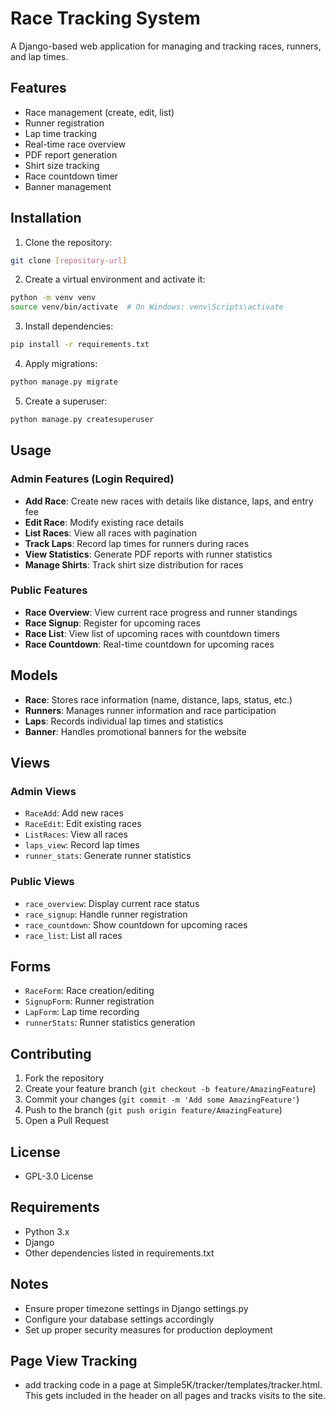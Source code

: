 # Race Tracking System

A Django-based web application for managing and tracking races, runners, and lap times.

## Features
- Race management (create, edit, list)
- Runner registration
- Lap time tracking
- Real-time race overview
- PDF report generation
- Shirt size tracking
- Race countdown timer
- Banner management

## Installation

1. Clone the repository:
```bash
git clone [repository-url]
```

2. Create a virtual environment and activate it:
```bash
python -m venv venv
source venv/bin/activate  # On Windows: venv\Scripts\activate
```

3. Install dependencies:
```bash
pip install -r requirements.txt
```

4. Apply migrations:
```bash
python manage.py migrate
```

5. Create a superuser:
```bash
python manage.py createsuperuser
```

## Usage

### Admin Features (Login Required)
- **Add Race**: Create new races with details like distance, laps, and entry fee
- **Edit Race**: Modify existing race details
- **List Races**: View all races with pagination
- **Track Laps**: Record lap times for runners during races
- **View Statistics**: Generate PDF reports with runner statistics
- **Manage Shirts**: Track shirt size distribution for races

### Public Features
- **Race Overview**: View current race progress and runner standings
- **Race Signup**: Register for upcoming races
- **Race List**: View list of upcoming races with countdown timers
- **Race Countdown**: Real-time countdown for upcoming races

## Models
- **Race**: Stores race information (name, distance, laps, status, etc.)
- **Runners**: Manages runner information and race participation
- **Laps**: Records individual lap times and statistics
- **Banner**: Handles promotional banners for the website

## Views

### Admin Views
- `RaceAdd`: Add new races
- `RaceEdit`: Edit existing races
- `ListRaces`: View all races
- `laps_view`: Record lap times
- `runner_stats`: Generate runner statistics

### Public Views
- `race_overview`: Display current race status
- `race_signup`: Handle runner registration
- `race_countdown`: Show countdown for upcoming races
- `race_list`: List all races

## Forms
- `RaceForm`: Race creation/editing
- `SignupForm`: Runner registration
- `LapForm`: Lap time recording
- `runnerStats`: Runner statistics generation

## Contributing
1. Fork the repository
2. Create your feature branch (`git checkout -b feature/AmazingFeature`)
3. Commit your changes (`git commit -m 'Add some AmazingFeature'`)
4. Push to the branch (`git push origin feature/AmazingFeature`)
5. Open a Pull Request

## License
 - GPL-3.0 License

## Requirements
- Python 3.x
- Django
- Other dependencies listed in requirements.txt

## Notes
- Ensure proper timezone settings in Django settings.py
- Configure your database settings accordingly
- Set up proper security measures for production deployment

## Page View Tracking
 - add tracking code in a page at Simple5K/tracker/templates/tracker.html. This gets included in the header on all pages and tracks visits to the site.